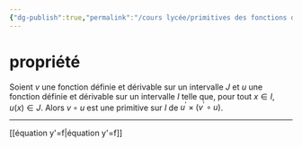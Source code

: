 ```yaml
---
{"dg-publish":true,"permalink":"/cours lycée/primitives des fonctions de la forme u' x (v' o u)/"}
---
```


# propriété
Soient $v$ une fonction définie et dérivable sur un intervalle $J$ et $u$ une fonction définie et dérivable sur un intervalle $I$ telle que, pour tout $x \in I$, $u(x) \in J$.
Alors $v ∘ u$ est une primitive sur $I$ de $u^{'} \times (v^{'}∘u)$.

---
[[équation y'=f\|équation y'=f]]